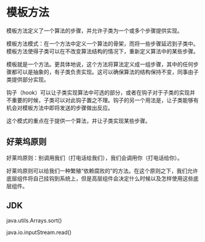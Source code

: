 # 模板方法

模板方法定义了一个算法的步骤，并允许子类为一个或多个步骤提供实现。



模板方法模式：在一个方法中定义一个算法的骨架，而将一些步骤延迟到子类中。模板方法使得子类可以在不改变算法结构的情况下，重新定义算法中的某些步骤。



模板就是一个方法。更具体地说，这个方法将算法定义成一组步骤，其中的任何步骤都可以是抽象的，有子类负责实现。这可以确保算法的结构保持不变，同事由子类提供部分实现。



钩子（hook）可以让子类实现算法中可选的部分，或者在钩子对于子类的实现并不重要的时候，子类可以对此钩子置之不理。钩子的另一个用法是，让子类能够有机会对模板方法中即将发送的步骤做出反应。



这个模式的重点在于提供一个算法，并让子类实现某些步骤。



## 好莱坞原则

好莱坞原则：别调用我们（打电话给我们），我们会调用你（打电话给你）。

好莱坞原则可以给我们一种繁殖“依赖腐败的”的方法。在这个原则之下，我们允许底层组件将自己挂钩到系统上，但是高层组件会决定什么时候以及怎样使用这些底层组件。



## JDK

java.utils.Arrays.sort()

java.io.inputStream.read()
